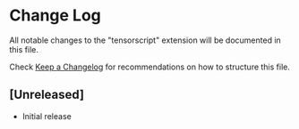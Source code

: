 # Change Log
All notable changes to the "tensorscript" extension will be documented in this file.

Check [Keep a Changelog](http://keepachangelog.com/) for recommendations on how to structure this file.

## [Unreleased]
- Initial release